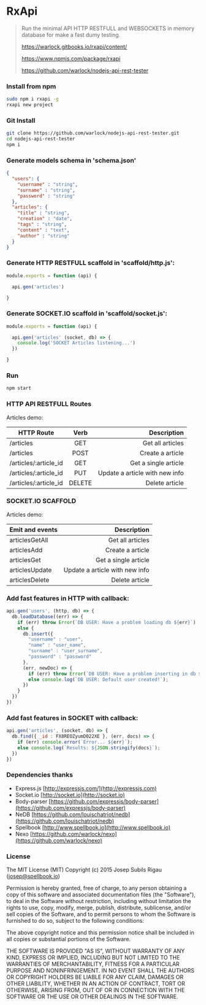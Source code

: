 # RxApi
>Run the minimal API HTTP RESTFULL and WEBSOCKETS in memory database for make a fast dumy testing.
>
>https://warlock.gitbooks.io/rxapi/content/
>
>https://www.npmjs.com/package/rxapi
>
>https://github.com/warlock/nodejs-api-rest-tester

### Install from npm
```sh
sudo npm i rxapi -g
rxapi new project
```

### Git Install
```sh
git clone https://github.com/warlock/nodejs-api-rest-tester.git
cd nodejs-api-rest-tester
npm i
```


### Generate models schema in 'schema.json'
```json
{
  "users": {
    "username" : "string",
    "surname" : "string",
    "password" : "string"
  },
  "articles": {
    "title" : "string",
    "creation" : "date",
    "tags" : "string",
    "content" : "text",
    "author" : "string"
  }
}

```

### Generate HTTP RESTFULL scaffold in 'scaffold/http.js':
```js
module.exports = function (api) {

  api.gen('articles')

}
```

### Generate SOCKET.IO scaffold in 'scaffold/socket.js':
```js
module.exports = function (api) {

  api.gen('articles' (socket, db) => {
    console.log('SOCKET Articles listening...')
  })

}
```

### Run
```sh
npm start
```

### HTTP API RESTFULL Routes
Articles demo:

| HTTP Route             | Verb     | Description                    |
| ---------------------- |:--------:| ------------------------------:|
| /articles              |  GET     | Get all articles               |
| /articles              |  POST    | Create a article               |
| /articles/:article_id  |  GET     | Get a single article           |
| /articles/:article_id  |  PUT     | Update a article with new info |
| /articles/:article_id  |  DELETE  | Delete article                 |


### SOCKET.IO SCAFFOLD
Articles demo:

| Emit and events   | Description                    |
| ----------------- | ------------------------------:|
| articlesGetAll    | Get all articles               |
| articlesAdd       | Create a article               |
| articlesGet       | Get a single article           |
| articlesUpdate    | Update a article with new info |
| articlesDelete    | Delete article                 |

### Add fast features in HTTP with callback:
```js
api.gen('users', (http, db) => {
  db.loadDatabase((err) => {
    if (err) throw Error(`DB USER: Have a problem loading db ${err}`)
    else {
      db.insert({
        "username" : "user",
        "name" : "user_name",
        "surname" : "user_surname",
        "password" : "password"
      },
      (err, newDoc) => {
        if (err) throw Error(`DB USER: Have a problem inserting in db ${err}!`);
        else console.log(`DB USER: Default user created!`);
      })
    }
  })
})
```

### Add fast features in SOCKET with callback:
```js
api.gen('articles', (socket, db) => {
  db.find({ _id : FX8REOZyumD022XE }, (err, docs) => {
    if (err) console.error(`Error... ${err}`);
    else console.log(`Results: ${JSON.stringify(docs}`);
  })
})
```


### Dependencies thanks
- Express.js [http://expressjs.com/](http://expressjs.com)
- Socket.io [http://socket.io](http://socket.io)
- Body-parser [https://github.com/expressjs/body-parser](https://github.com/expressjs/body-parser)
- NeDB [https://github.com/louischatriot/nedb](https://github.com/louischatriot/nedb)
- Spellbook [http://www.spellbook.io](http://www.spellbook.io)
- Nexo [https://github.com/warlock/nexo](https://github.com/warlock/nexo)


### License

The MIT License (MIT) Copyright (c) 2015 Josep Subils Rigau (josep@spellbook.io)

Permission is hereby granted, free of charge, to any person obtaining a copy of this software and associated documentation files (the "Software"), to deal in the Software without restriction, including without limitation the rights to use, copy, modify, merge, publish, distribute, sublicense, and/or sell copies of the Software, and to permit persons to whom the Software is furnished to do so, subject to the following conditions:

The above copyright notice and this permission notice shall be included in all copies or substantial portions of the Software.

THE SOFTWARE IS PROVIDED "AS IS", WITHOUT WARRANTY OF ANY KIND, EXPRESS OR IMPLIED, INCLUDING BUT NOT LIMITED TO THE WARRANTIES OF MERCHANTABILITY, FITNESS FOR A PARTICULAR PURPOSE AND NONINFRINGEMENT. IN NO EVENT SHALL THE AUTHORS OR COPYRIGHT HOLDERS BE LIABLE FOR ANY CLAIM, DAMAGES OR OTHER LIABILITY, WHETHER IN AN ACTION OF CONTRACT, TORT OR OTHERWISE, ARISING FROM, OUT OF OR IN CONNECTION WITH THE SOFTWARE OR THE USE OR OTHER DEALINGS IN THE SOFTWARE.
